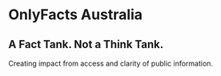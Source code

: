 # **OnlyFacts Australia**

## A Fact Tank. Not a Think Tank.

Creating impact from access and clarity of public information.

<!---
OnlyFactsAU/OnlyFactsAU is a ✨ special ✨ repository because its `README.md` (this file) appears on your GitHub profile.
You can click the Preview link to take a look at your changes.
--->
